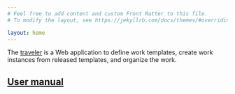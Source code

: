 ```yaml
---
# Feel free to add content and custom Front Matter to this file.
# To modify the layout, see https://jekyllrb.com/docs/themes/#overriding-theme-defaults

layout: home
---
```


The [traveler](https://github.com/dongliu/traveler) is a Web application to define work templates, create work instances from released templates, and organize the work. 

## [User manual](./manual/)